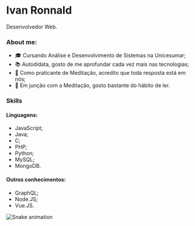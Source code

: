 # Ivan Ronnald

Desenvolvedor Web.

### About me:
- 🎓 Cursando Análise e Desenvolvimento de Sistemas na Unicesumar;
- 📚 Autodidata, gosto de me aprofundar cada vez mais nas tecnologias;
- 🌱 Como praticante de Meditação, acredito que toda resposta está em nós;
- 📖 Em junção com a Meditação, gosto bastante do hábito de ler.

### Skills
#### Linguagens:
- JavaScript;    
- Java;
- C;
- PHP;
- Python; 
- MySQL;       
- MongoDB.

#### Outros conhecimentos:
- GraphQL;
- Node.JS;
- Vue.JS.

![Snake animation](https://github.com/Math-Vieira/Math-Vieira/blob/output/github-contribution-grid-snake.svg)
